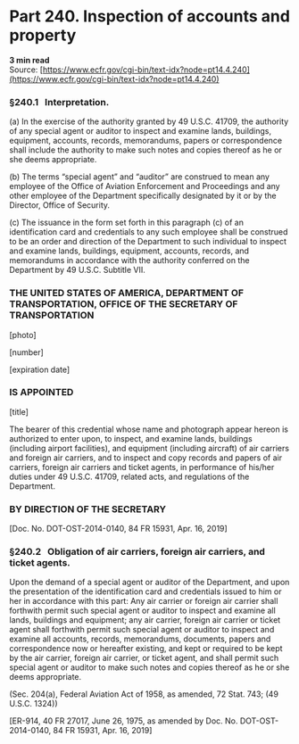 # Part 240. Inspection of accounts and property
**3 min read**  
Source: [https://www.ecfr.gov/cgi-bin/text-idx?node=pt14.4.240](https://www.ecfr.gov/cgi-bin/text-idx?node=pt14.4.240)

### §240.1   Interpretation.

(a) In the exercise of the authority granted by 49 U.S.C. 41709, the authority of any special agent or auditor to inspect and examine lands, buildings, equipment, accounts, records, memorandums, papers or correspondence shall include the authority to make such notes and copies thereof as he or she deems appropriate.

(b) The terms “special agent” and “auditor” are construed to mean any employee of the Office of Aviation Enforcement and Proceedings and any other employee of the Department specifically designated by it or by the Director, Office of Security.

(c) The issuance in the form set forth in this paragraph (c) of an identification card and credentials to any such employee shall be construed to be an order and direction of the Department to such individual to inspect and examine lands, buildings, equipment, accounts, records, and memorandums in accordance with the authority conferred on the Department by 49 U.S.C. Subtitle VII.

### THE UNITED STATES OF AMERICA, DEPARTMENT OF TRANSPORTATION, OFFICE OF THE SECRETARY OF TRANSPORTATION

\[photo\]

\[number\]

\[expiration date\]

### IS APPOINTED

\[title\]

The bearer of this credential whose name and photograph appear hereon is authorized to enter upon, to inspect, and examine lands, buildings (including airport facilities), and equipment (including aircraft) of air carriers and foreign air carriers, and to inspect and copy records and papers of air carriers, foreign air carriers and ticket agents, in performance of his/her duties under 49 U.S.C. 41709, related acts, and regulations of the Department.

### BY DIRECTION OF THE SECRETARY

\[Doc. No. DOT-OST-2014-0140, 84 FR 15931, Apr. 16, 2019\]

### §240.2   Obligation of air carriers, foreign air carriers, and ticket agents.

Upon the demand of a special agent or auditor of the Department, and upon the presentation of the identification card and credentials issued to him or her in accordance with this part: Any air carrier or foreign air carrier shall forthwith permit such special agent or auditor to inspect and examine all lands, buildings and equipment; any air carrier, foreign air carrier or ticket agent shall forthwith permit such special agent or auditor to inspect and examine all accounts, records, memorandums, documents, papers and correspondence now or hereafter existing, and kept or required to be kept by the air carrier, foreign air carrier, or ticket agent, and shall permit such special agent or auditor to make such notes and copies thereof as he or she deems appropriate.

(Sec. 204(a), Federal Aviation Act of 1958, as amended, 72 Stat. 743; (49 U.S.C. 1324))

\[ER-914, 40 FR 27017, June 26, 1975, as amended by Doc. No. DOT-OST-2014-0140, 84 FR 15931, Apr. 16, 2019\]